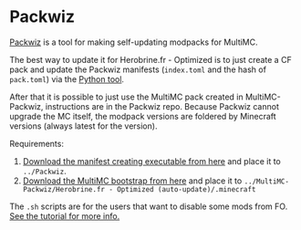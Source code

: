 # Packwiz

[Packwiz](https://github.com/comp500/packwiz) is a tool for making self-updating modpacks for MultiMC.

The best way to update it for Herobrine.fr - Optimized is to just create a CF pack and update the Packwiz manifests (`index.toml` and the hash of `pack.toml`) via the [Python tool](https://github.com/Fabulously-Optimized/fabulously-optimized/blob/main/CLI%20tools/CurseForge%20to%20Packwiz-Modrinth.py).

After that it is possible to just use the MultiMC pack created in MultiMC-Packwiz, instructions are in the Packwiz repo. Because Packwiz cannot upgrade the MC itself, the modpack versions are foldered by Minecraft versions (always latest for the version).

Requirements:

1. [Download the manifest creating executable from here](https://github.com/comp500/packwiz/actions) and place it to `../Packwiz`.
2. [Download the MultiMC bootstrap from here](https://github.com/comp500/packwiz-installer-bootstrap/releases) and place it to `../MultiMC-Packwiz/Herobrine.fr - Optimized (auto-update)/.minecraft`

The `.sh` scripts are for the users that want to disable some mods from FO. [See the tutorial for more info.](https://fabulously-optimized.gitbook.io/modpack/readme/multimc-auto-update#can-i-ignore-some-of-the-mods)
